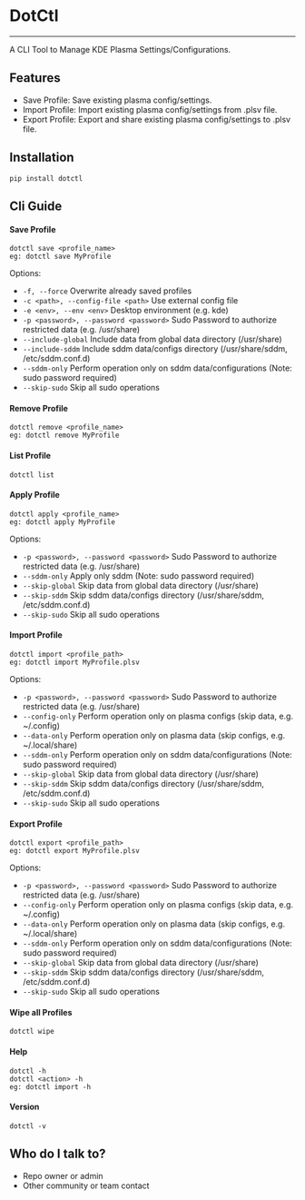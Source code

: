 # DotCtl

---

A CLI Tool to Manage KDE Plasma Settings/Configurations.

## Features

- Save Profile: Save existing plasma config/settings.
- Import Profile: Import existing plasma config/settings from .plsv file.
- Export Profile: Export and share existing plasma config/settings to .plsv file.

## Installation

    pip install dotctl

## Cli Guide

#### Save Profile

    dotctl save <profile_name>
    eg: dotctl save MyProfile

Options:

- `-f, --force` Overwrite already saved profiles
- `-c <path>, --config-file <path>` Use external config file
- `-e <env>, --env <env>` Desktop environment (e.g. kde)
- `-p <password>, --password <password>` Sudo Password to authorize restricted data (e.g. /usr/share)
- `--include-global` Include data from global data directory (/usr/share)
- `--include-sddm` Include sddm data/configs directory (/usr/share/sddm, /etc/sddm.conf.d)
- `--sddm-only` Perform operation only on sddm data/configurations (Note: sudo password required)
- `--skip-sudo` Skip all sudo operations

#### Remove Profile

    dotctl remove <profile_name>
    eg: dotctl remove MyProfile

#### List Profile

    dotctl list

#### Apply Profile

    dotctl apply <profile_name>
    eg: dotctl apply MyProfile

Options:

- `-p <password>, --password <password>` Sudo Password to authorize restricted data (e.g. /usr/share)
- `--sddm-only` Apply only sddm (Note: sudo password required)
- `--skip-global` Skip data from global data directory (/usr/share)
- `--skip-sddm` Skip sddm data/configs directory (/usr/share/sddm, /etc/sddm.conf.d)
- `--skip-sudo` Skip all sudo operations

#### Import Profile

    dotctl import <profile_path>
    eg: dotctl import MyProfile.plsv

Options:

- `-p <password>, --password <password>`
  Sudo Password to authorize restricted data (e.g. /usr/share)
- `--config-only` Perform operation only on plasma configs (skip data, e.g. ~/.config)
- `--data-only` Perform operation only on plasma data (skip configs, e.g. ~/.local/share)
- `--sddm-only` Perform operation only on sddm data/configurations (Note: sudo password required)
- `--skip-global` Skip data from global data directory (/usr/share)
- `--skip-sddm` Skip sddm data/configs directory (/usr/share/sddm, /etc/sddm.conf.d)
- `--skip-sudo` Skip all sudo operations

#### Export Profile

    dotctl export <profile_path>
    eg: dotctl export MyProfile.plsv

Options:

- `-p <password>, --password <password>`
  Sudo Password to authorize restricted data (e.g. /usr/share)
- `--config-only` Perform operation only on plasma configs (skip data, e.g. ~/.config)
- `--data-only` Perform operation only on plasma data (skip configs, e.g. ~/.local/share)
- `--sddm-only` Perform operation only on sddm data/configurations (Note: sudo password required)
- `--skip-global` Skip data from global data directory (/usr/share)
- `--skip-sddm` Skip sddm data/configs directory (/usr/share/sddm, /etc/sddm.conf.d)
- `--skip-sudo` Skip all sudo operations

#### Wipe all Profiles

    dotctl wipe

#### Help

    dotctl -h
    dotctl <action> -h
    eg: dotctl import -h

#### Version

    dotctl -v

## Who do I talk to?

- Repo owner or admin
- Other community or team contact
